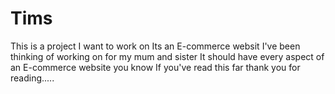 # Tims
This is a project I want to work on
Its an E-commerce websit I've been thinking of working on for my mum and sister
It should have every aspect of an E-commerce website you know
If you've read this far thank you for reading.....